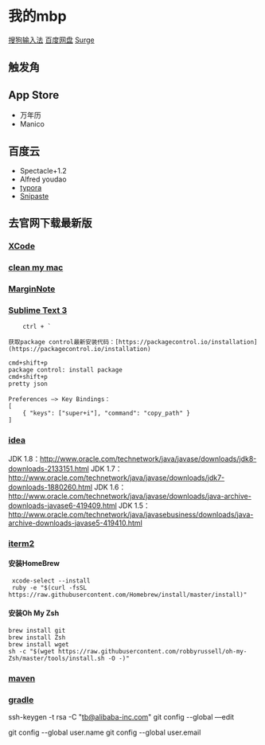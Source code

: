 # 我的mbp
[搜狗输入法](https://pinyin.sogou.com/mac/)
[百度网盘](https://pan.baidu.com/)
[Surge](http://nssurge.com/)

## 触发角

## App Store
- 万年历
- Manico


## 百度云
- Spectacle+1.2
- Alfred     youdao
- [typora](https://www.typora.io/#download)
- [Snipaste](https://zh.snipaste.com/)

## 去官网下载最新版
### [XCode](https://developer.apple.com/download/more/?=xcode)
### [clean my mac](https://macpaw.com/cleanmymac)
### [MarginNote](https://www.marginnote.com/chinese/home)
### [Sublime Text 3](https://www.sublimetext.com/)

```
    ctrl + `

获取package control最新安装代码：[https://packagecontrol.io/installation](https://packagecontrol.io/installation)

cmd+shift+p
package control: install package
cmd+shift+p
pretty json

Preferences —> Key Bindings：
[
	{ "keys": ["super+i"], "command": "copy_path" }
]
```

### [idea](https://www.jetbrains.com/idea/)
JDK 1.8：http://www.oracle.com/technetwork/java/javase/downloads/jdk8-downloads-2133151.html
JDK 1.7：http://www.oracle.com/technetwork/java/javase/downloads/jdk7-downloads-1880260.html
JDK 1.6：http://www.oracle.com/technetwork/java/javase/downloads/java-archive-downloads-javase6-419409.html
JDK 1.5：http://www.oracle.com/technetwork/java/javasebusiness/downloads/java-archive-downloads-javase5-419410.html

### [iterm2](https://iterm2.com/)

#### 安装HomeBrew
     xcode-select --install
     ruby -e "$(curl -fsSL https://raw.githubusercontent.com/Homebrew/install/master/install)"

#### 安装Oh My Zsh
    brew install git
    brew install Zsh
    brew install wget
    sh -c "$(wget https://raw.githubusercontent.com/robbyrussell/oh-my-Zsh/master/tools/install.sh -O -)"


### [maven](https://maven.apache.org/download.cgi)
### [gradle](https://gradle.org/releases/)

ssh-keygen -t rsa -C "tb@alibaba-inc.com"
git config --global —edit

git config --global user.name
git config --global user.email
